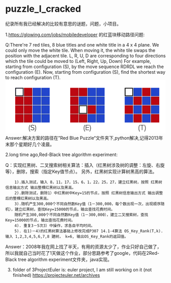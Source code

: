 # puzzle_I_cracked
纪录所有我已经解决的比较有意思的谜题，问题，小项目。

1.https://glowing.com/jobs/mobiledeveloper 的红蓝块移动路径问题:

Q:There're 7 red tiles, 8 blue titles and one white title in a 4 x 4 plane. We could only move the white tile. When moving it, the white tile swaps the position with the adjacent tile. L, R, U, D are corresponding to four directions which the tile could be moved to (Left, Right, Up, Down) For example, starting from configuration (S), by the move sequence RDRDL we reach the configuration (E). Now, starting from configuration (S), find the shortest way to reach configuration (T).
<img src="/1Red Blue Puzzle/smallQuestion.png" alt="alt text" title="Title" />
Answer:解决方案的路径在”Red Blue Puzzle“文件夹下,python解决,记得2013年末那个星期好几个凌晨。

2.long time ago,Red-Black tree algorithm experiment:

Q：实现红黑树、二叉搜索树相关算法：插入（红黑树涉及树的调整：左旋、右旋等），删除，搜索（指定Key值节点）。 
        另外，红黑树实现计算树黑高的算法。 

        1).插入测试，输入 8，11，17，15，6，1，22，25，27，建立红黑树，按照 红黑树信息输出方式 输出整棵红黑树以及黑高。 
        2).删除测试，删除1）中红黑树中Key=15的节点，按照 红黑树信息输出方式 输出调整后的整棵红黑树以及黑高。 
        3).随机产生300,000个不同自然数Key值（1－300,000，每个数出现一次，出现顺序随机），建立红黑树，查找Key=15000的节点，输出查找花费时间。 
        随机产生300,000个不同自然数Key值（1－300,000），建立二叉搜索树，查找Key=15000的节点，输出查找花费时间。 
        4). 重复3－5次3）中操作，求各自平均时间。 
        5). 在1)－4)的红黑树算法基础上修改完成P307 14.1-4算法 OS_Key_Rank(T,k). 输入 1,2,3,4,5,6,7,8 建树， k=6, 输出OS_Key_Rank的返回值。
Answer：2008年我在网上找了半天，有用的资源太少了，作业只好自己做了，所以我就自己当时花了1天做这个作业，部分思路参考了google，代码在2Red-Black tree algorithm  experiment文件夹，java实现。

3. folder of 3ProjectEuler is: euler project, I am still working on it (not finished)
https://projecteuler.net/archives
